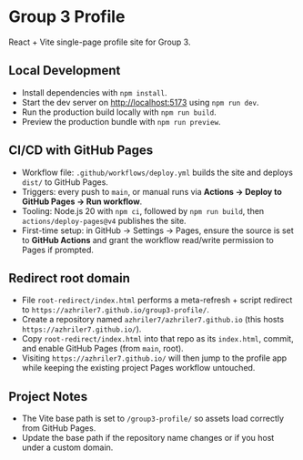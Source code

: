 # Group 3 Profile

React + Vite single-page profile site for Group 3.

## Local Development
- Install dependencies with `npm install`.
- Start the dev server on <http://localhost:5173> using `npm run dev`.
- Run the production build locally with `npm run build`.
- Preview the production bundle with `npm run preview`.

## CI/CD with GitHub Pages
- Workflow file: `.github/workflows/deploy.yml` builds the site and deploys `dist/` to GitHub Pages.
- Triggers: every push to `main`, or manual runs via **Actions → Deploy to GitHub Pages → Run workflow**.
- Tooling: Node.js 20 with `npm ci`, followed by `npm run build`, then `actions/deploy-pages@v4` publishes the site.
- First-time setup: in GitHub → Settings → Pages, ensure the source is set to **GitHub Actions** and grant the workflow read/write permission to Pages if prompted.

## Redirect root domain
- File `root-redirect/index.html` performs a meta-refresh + script redirect to `https://azhriler7.github.io/group3-profile/`.
- Create a repository named `azhriler7/azhriler7.github.io` (this hosts `https://azhriler7.github.io/`).
- Copy `root-redirect/index.html` into that repo as its `index.html`, commit, and enable GitHub Pages (from `main`, root).
- Visiting `https://azhriler7.github.io/` will then jump to the profile app while keeping the existing project Pages workflow untouched.

## Project Notes
- The Vite base path is set to `/group3-profile/` so assets load correctly from GitHub Pages.
- Update the base path if the repository name changes or if you host under a custom domain.
